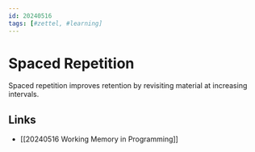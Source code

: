 ```yaml
---
id: 20240516
tags: [#zettel, #learning]
---
```


# Spaced Repetition

Spaced repetition improves retention by revisiting material at increasing intervals.

## Links
- [[20240516 Working Memory in Programming]]
